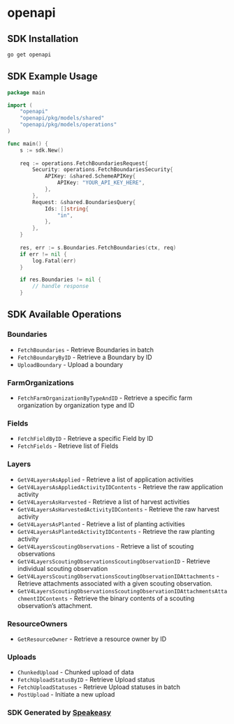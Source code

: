 # openapi

<!-- Start SDK Installation -->
## SDK Installation

```bash
go get openapi
```
<!-- End SDK Installation -->

## SDK Example Usage
<!-- Start SDK Example Usage -->
```go
package main

import (
    "openapi"
    "openapi/pkg/models/shared"
    "openapi/pkg/models/operations"
)

func main() {
    s := sdk.New()
    
    req := operations.FetchBoundariesRequest{
        Security: operations.FetchBoundariesSecurity{
            APIKey: &shared.SchemeAPIKey{
                APIKey: "YOUR_API_KEY_HERE",
            },
        },
        Request: &shared.BoundariesQuery{
            Ids: []string{
                "in",
            },
        },
    }
    
    res, err := s.Boundaries.FetchBoundaries(ctx, req)
    if err != nil {
        log.Fatal(err)
    }

    if res.Boundaries != nil {
        // handle response
    }
```
<!-- End SDK Example Usage -->

<!-- Start SDK Available Operations -->
## SDK Available Operations

### Boundaries

* `FetchBoundaries` - Retrieve Boundaries in batch
* `FetchBoundaryByID` - Retrieve a Boundary by ID
* `UploadBoundary` - Upload a boundary

### FarmOrganizations

* `FetchFarmOrganizationByTypeAndID` - Retrieve a specific farm organization by organization type and ID

### Fields

* `FetchFieldByID` - Retrieve a specific Field by ID
* `FetchFields` - Retrieve list of Fields

### Layers

* `GetV4LayersAsApplied` - Retrieve a list of application activities
* `GetV4LayersAsAppliedActivityIDContents` - Retrieve the raw application activity
* `GetV4LayersAsHarvested` - Retrieve a list of harvest activities
* `GetV4LayersAsHarvestedActivityIDContents` - Retrieve the raw harvest activity
* `GetV4LayersAsPlanted` - Retrieve a list of planting activities
* `GetV4LayersAsPlantedActivityIDContents` - Retrieve the raw planting activity
* `GetV4LayersScoutingObservations` - Retrieve a list of scouting observations
* `GetV4LayersScoutingObservationsScoutingObservationID` - Retrieve individual scouting observation
* `GetV4LayersScoutingObservationsScoutingObservationIDAttachments` - Retrieve attachments associated with a given scouting observation.
* `GetV4LayersScoutingObservationsScoutingObservationIDAttachmentsAttachmentIDContents` - Retrieve the binary contents of a scouting observation’s attachment.

### ResourceOwners

* `GetResourceOwner` - Retrieve a resource owner by ID

### Uploads

* `ChunkedUpload` - Chunked upload of data
* `FetchUploadStatusByID` - Retrieve Upload status
* `FetchUploadStatuses` - Retrieve Upload statuses in batch
* `PostUpload` - Initiate a new upload

<!-- End SDK Available Operations -->

### SDK Generated by [Speakeasy](https://docs.speakeasyapi.dev/docs/using-speakeasy/client-sdks)
